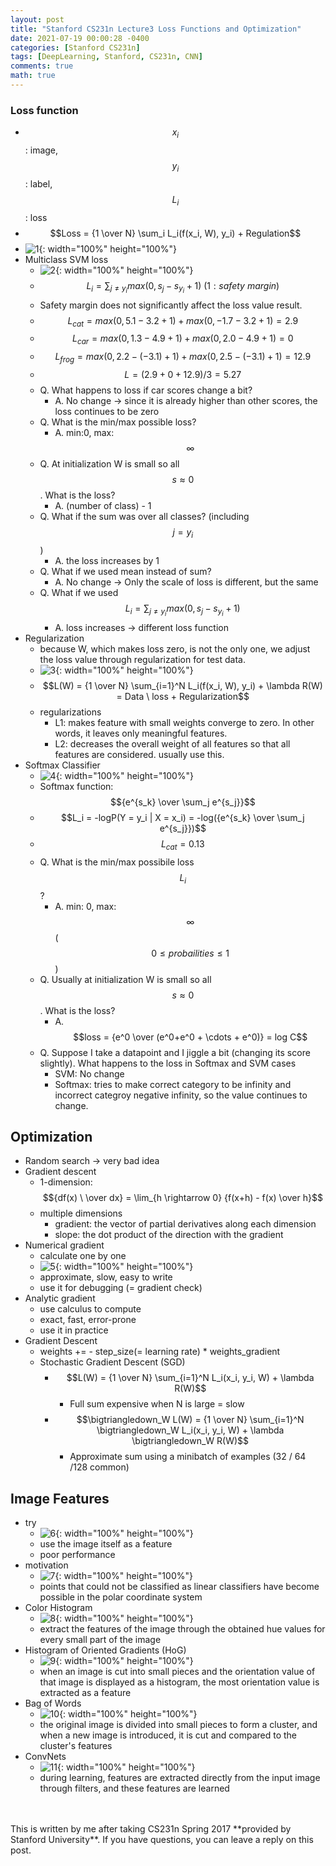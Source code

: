 ```yaml
---
layout: post
title: "Stanford CS231n Lecture3 Loss Functions and Optimization"
date: 2021-07-19 00:00:28 -0400
categories: [Stanford CS231n]
tags: [DeepLearning, Stanford, CS231n, CNN]
comments: true
math: true
---
```


### Loss function
- $$x_i$$: image, $$y_i$$: label, $$L_i$$: loss
- $$Loss = {1 \over N} \sum_i L_i(f(x_i, W), y_i) + Regulation$$
- ![1](/images/cs231n/lec3/1.png){: width="100%" height="100%"}
- Multiclass SVM loss
    - ![2](/images/cs231n/lec3/2.png){: width="100%" height="100%"}
    - $$L_i = \sum_{j \neq y_i} max(0, s_j - s_{y_i} + 1) \ (1: safety \ margin)$$
    - Safety margin does not significantly affect the loss value result.
    - $$L_{cat} = max(0, 5.1 - 3.2 + 1) + max(0, -1.7 -3.2 + 1) = 2.9$$
    - $$L_{car} = max(0, 1.3 - 4.9 + 1) + max(0, 2.0 -4.9 + 1) = 0$$
    - $$L_{frog} = max(0, 2.2 - (-3.1) + 1) + max(0, 2.5 - (-3.1) + 1) = 12.9$$
    - $$L = (2.9 + 0 + 12.9) / 3 = 5.27$$
    - Q. What happens to loss if car scores change a bit?
        - A. No change -> since it is already higher than other scores, the loss continues to be zero
    - Q. What is the min/max possible loss?
        - A. min:0, max: $$\infty$$ 
    - Q. At initialization W is small so all $$s \approx 0$$. What is the loss?
        - A. (number of class) - 1
    - Q. What if the sum was over all classes? (including $$j = y_i$$)
        - A. the loss increases by 1
    - Q. What if we used mean instead of sum?
        - A. No change -> Only the scale of loss is different, but the same
    - Q. What if we used $$L_i = \sum_{j \neq y_i} max (0, s_j - s_{y_i} + 1)$$
        - A. loss increases -> different loss function 
- Regularization
    - because W, which makes loss zero, is not the only one, we adjust the loss value through regularization for test data.
    - ![3](/images/cs231n/lec3/3.png){: width="100%" height="100%"}
    - $$L(W) = {1 \over N} \sum_{i=1}^N L_i(f(x_i, W), y_i) + \lambda R(W) = Data \ loss + Regularization$$
    - regularizations
        - L1: makes feature with small weights converge to zero. In other words, it leaves only meaningful features.
        - L2: decreases the overall weight of all features so that all features are considered. usually use this.
- Softmax Classifier
    - ![4](/images/cs231n/lec3/4.png){: width="100%" height="100%"}
    - Softmax function: $${e^{s_k} \over \sum_j e^{s_j}}$$
    - $$L_i = -logP(Y = y_i | X = x_i) = -log({e^{s_k} \over \sum_j e^{s_j}})$$
    - $$L_{cat} = 0.13$$
    - Q. What is the min/max possibile loss $$L_i$$?
        - A. min: 0, max: $$\infty$$ ($$0 \leq probailities \leq 1$$)
    - Q. Usually at initialization W is small so all $$s \approx 0$$. What is the loss?
        - A. $$loss = {e^0 \over (e^0+e^0 + \cdots + e^0)} = log C$$ 
    - Q. Suppose I take a datapoint and I jiggle a bit (changing its score slightly). What happens to the loss in Softmax and SVM cases
        - SVM: No change
        - Softmax: tries to make correct category to be infinity and incorrect categroy negative infinity, so the value continues to change.

## Optimization
- Random search -> very bad idea
- Gradient descent
    - 1-dimension: $${df(x) \ \over dx} = \lim_{h \rightarrow 0} {f(x+h) - f(x) \over h}$$
    - multiple dimensions
        - gradient: the vector of partial derivatives along each dimension 
        - slope: the dot product of the direction with the gradient
- Numerical gradient
    - calculate one by one
    - ![5](/images/cs231n/lec3/5.png){: width="100%" height="100%"}
    - approximate, slow, easy to write
    - use it for debugging (= gradient check)
- Analytic gradient
    -  use calculus to compute
    -  exact, fast, error-prone
    -  use it in practice
-  Gradient Descent
    - weights += - step_size(= learning rate) * weights_gradient 
    - Stochastic Gradient Descent (SGD)
        - $$L(W) = {1 \over N} \sum_{i=1}^N L_i(x_i, y_i, W) + \lambda R(W)$$
            - Full sum expensive when N is large = slow
        - $$\bigtriangledown_W L(W) = {1 \over N} \sum_{i=1}^N \bigtriangledown_W L_i(x_i, y_i, W) + \lambda \bigtriangledown_W R(W)$$
            - Approximate sum using a minibatch of examples (32 / 64 /128 common)

## Image Features
- try
    -  ![6](/images/cs231n/lec3/6.png){: width="100%" height="100%"}
    -  use the image itself as a feature
    -  poor performance
-  motivation
    - ![7](/images/cs231n/lec3/7.png){: width="100%" height="100%"}  
    - points that could not be classified as linear classifiers have become possible in the polar coordinate system
- Color Histogram
    - ![8](/images/cs231n/lec3/8.png){: width="100%" height="100%"} 
    - extract the features of the image through the obtained hue values for every small part of the image
- Histogram of Oriented Gradients (HoG)
    - ![9](/images/cs231n/lec3/9.png){: width="100%" height="100%"}
    - when an image is cut into small pieces and the orientation value of that image is displayed as a histogram, the most orientation value is extracted as a feature
- Bag of Words
    - ![10](/images/cs231n/lec3/10.png){: width="100%" height="100%"} 
    - the original image is divided into small pieces to form a cluster, and when a new image is introduced, it is cut and compared to the cluster's features
- ConvNets
    - ![11](/images/cs231n/lec3/11.png){: width="100%" height="100%"}  
    - during learning, features are extracted directly from the input image through filters, and these features are learned

<br/>
<br/>
This is written by me after taking CS231n Spring 2017 **provided by Stanford University**.
If you have questions, you can leave a reply on this post.